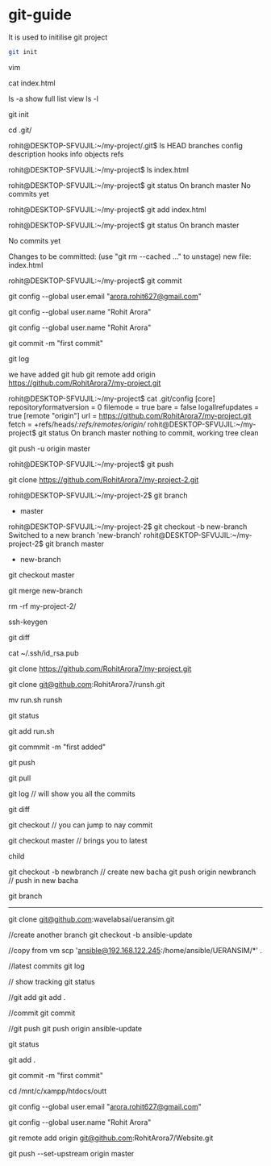 # git-guide

It is used to initilise git project
```bash
git init
```




vim

cat index.html

ls -a
show full list view
ls -l

git init

 cd .git/






rohit@DESKTOP-SFVUJIL:~/my-project/.git$ ls
HEAD  branches  config  description  hooks  info  objects  refs



rohit@DESKTOP-SFVUJIL:~/my-project$ ls
index.html

rohit@DESKTOP-SFVUJIL:~/my-project$ git status
On branch master
No commits yet


rohit@DESKTOP-SFVUJIL:~/my-project$ git add index.html


rohit@DESKTOP-SFVUJIL:~/my-project$ git status
On branch master

No commits yet

Changes to be committed:
  (use "git rm --cached <file>..." to unstage)
        new file:   index.html



rohit@DESKTOP-SFVUJIL:~/my-project$ git commit


git config --global user.email "arora.rohit627@gmail.com"

 git config --global user.name "Rohit Arora"

git config --global user.name "Rohit Arora"


git commit -m "first commit"

git log


we have added git hub 
git remote add origin https://github.com/RohitArora7/my-project.git


rohit@DESKTOP-SFVUJIL:~/my-project$ cat .git/config
[core]
        repositoryformatversion = 0
        filemode = true
        bare = false
        logallrefupdates = true
[remote "origin"]
        url = https://github.com/RohitArora7/my-project.git
        fetch = +refs/heads/*:refs/remotes/origin/*
rohit@DESKTOP-SFVUJIL:~/my-project$ git status
On branch master
nothing to commit, working tree clean


git push -u origin master

rohit@DESKTOP-SFVUJIL:~/my-project$ git push



git clone https://github.com/RohitArora7/my-project-2.git










rohit@DESKTOP-SFVUJIL:~/my-project-2$ git branch
* master


rohit@DESKTOP-SFVUJIL:~/my-project-2$ git checkout -b new-branch
Switched to a new branch 'new-branch'
rohit@DESKTOP-SFVUJIL:~/my-project-2$ git branch
  master
* new-branch


 git checkout master


 git merge new-branch

rm -rf my-project-2/

ssh-keygen

git diff

cat ~/.ssh/id_rsa.pub






 git clone https://github.com/RohitArora7/my-project.git




git clone git@github.com:RohitArora7/runsh.git

mv run.sh runsh

git status

git add run.sh

git commmit -m "first added"

git push

git pull








git log  // will show you all the commits 

git diff

git checkout // you can jump to nay commit 

git checkout master // brings you to latest




child 


git checkout -b newbranch // create new bacha 
git push origin newbranch // push in new bacha 




git branch


 _______________________________________________
 
 git clone git@github.com:wavelabsai/ueransim.git 

//create another branch 
git checkout -b ansible-update 

//copy from vm
scp 'ansible@192.168.122.245:/home/ansible/UERANSIM/*' .

//latest commits
git log

// show tracking
git status

//git add
git add .

//commit
git commit

//git push
git push origin ansible-update















git status

git add .

git commit -m "first commit"

cd /mnt/c/xampp/htdocs/outt

git config --global user.email "arora.rohit627@gmail.com"

git config --global user.name "Rohit Arora"

git remote add origin git@github.com:RohitArora7/Website.git



git push --set-upstream origin master
